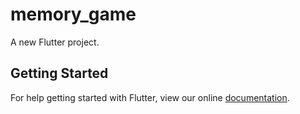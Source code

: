 # memory_game

A new Flutter project.

## Getting Started

For help getting started with Flutter, view our online
[documentation](https://flutter.io/).
